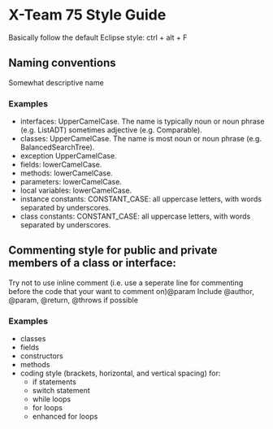  # X-Team 75 Style Guide

Basically follow the default Eclipse style: ctrl + alt + F

## Naming conventions
Somewhat descriptive name

### Examples
* interfaces: UpperCamelCase. The name is typically noun or noun phrase (e.g. ListADT) sometimes adjective (e.g. Comparable).
* classes: UpperCamelCase. The name is most noun or noun phrase (e.g. BalancedSearchTree). 
* exception UpperCamelCase. 
* fields: lowerCamelCase.
* methods: lowerCamelCase.
* parameters: lowerCamelCase.
* local variables: lowerCamelCase.
* instance constants: CONSTANT_CASE: all uppercase letters, with words separated by underscores. 
* class constants: CONSTANT_CASE: all uppercase letters, with words separated by underscores. 


## Commenting style for public and private members of a class or interface:

Try not to use inline comment (i.e. use a seperate line for commenting before the code that your want to comment on)@param
Include @author, @param, @return, @throws if possible

### Examples

* classes
* fields
* constructors
* methods
* coding style (brackets, horizontal, and vertical spacing) for:
  * if statements
  * switch statement
  * while loops
  * for loops
  * enhanced for loops
